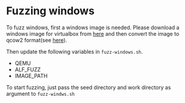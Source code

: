 # Fuzzing windows

To fuzz windows, first a windows image is needed.
Please download a windows image for virtualbox from
[here](https://developer.microsoft.com/en-us/microsoft-edge/tools/vms/)
and then convert the image to qcow2 format(see
[here](https://computingforgeeks.com/how-to-convert-virtualbox-disk-image-vdi-and-img-to-qcow2-format/)).


Then update the following variables in `fuzz-windows.sh`.

* QEMU
* ALF_FUZZ
* IMAGE_PATH


To start fuzzing, just pass the seed directory and work directory as argument to `fuzz-windws.sh`